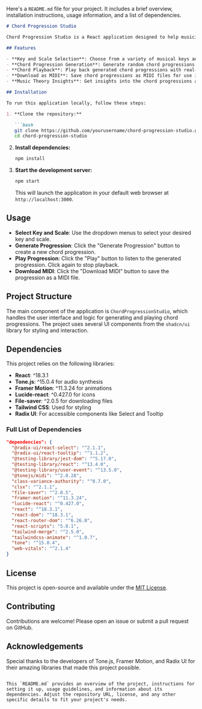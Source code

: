 Here's a `README.md` file for your project. It includes a brief overview, installation instructions, usage information, and a list of dependencies.

```markdown
# Chord Progression Studio

Chord Progression Studio is a React application designed to help musicians and music enthusiasts generate and play chord progressions. The application allows users to select a musical key and scale, generate random chord progressions, and download them as MIDI files for further use in music production.

## Features

- **Key and Scale Selection**: Choose from a variety of musical keys and scales (Major or Minor).
- **Chord Progression Generation**: Generate random chord progressions using common progression patterns.
- **Chord Playback**: Play back generated chord progressions with real-time audio synthesis using Tone.js.
- **Download as MIDI**: Save chord progressions as MIDI files for use in DAWs and music software.
- **Music Theory Insights**: Get insights into the chord progressions and their musical significance.

## Installation

To run this application locally, follow these steps:

1. **Clone the repository:**

   ```bash
   git clone https://github.com/yourusername/chord-progression-studio.git
   cd chord-progression-studio
   ```

2. **Install dependencies:**

   ```bash
   npm install
   ```

3. **Start the development server:**

   ```bash
   npm start
   ```

   This will launch the application in your default web browser at `http://localhost:3000`.

## Usage

- **Select Key and Scale**: Use the dropdown menus to select your desired key and scale.
- **Generate Progression**: Click the "Generate Progression" button to create a new chord progression.
- **Play Progression**: Click the "Play" button to listen to the generated progression. Click again to stop playback.
- **Download MIDI**: Click the "Download MIDI" button to save the progression as a MIDI file.

## Project Structure

The main component of the application is `ChordProgressionStudio`, which handles the user interface and logic for generating and playing chord progressions. The project uses several UI components from the `shadcn/ui` library for styling and interaction.

## Dependencies

This project relies on the following libraries:

- **React**: ^18.3.1
- **Tone.js**: ^15.0.4 for audio synthesis
- **Framer Motion**: ^11.3.24 for animations
- **Lucide-react**: ^0.427.0 for icons
- **File-saver**: ^2.0.5 for downloading files
- **Tailwind CSS**: Used for styling
- **Radix UI**: For accessible components like Select and Tooltip

### Full List of Dependencies

```json
"dependencies": {
  "@radix-ui/react-select": "^2.1.1",
  "@radix-ui/react-tooltip": "^1.1.2",
  "@testing-library/jest-dom": "^5.17.0",
  "@testing-library/react": "^13.4.0",
  "@testing-library/user-event": "^13.5.0",
  "@tonejs/midi": "^2.0.28",
  "class-variance-authority": "^0.7.0",
  "clsx": "^2.1.1",
  "file-saver": "^2.0.5",
  "framer-motion": "^11.3.24",
  "lucide-react": "^0.427.0",
  "react": "^18.3.1",
  "react-dom": "^18.3.1",
  "react-router-dom": "^6.26.0",
  "react-scripts": "5.0.1",
  "tailwind-merge": "^2.5.0",
  "tailwindcss-animate": "^1.0.7",
  "tone": "^15.0.4",
  "web-vitals": "^2.1.4"
}
```

## License

This project is open-source and available under the [MIT License](LICENSE).

## Contributing

Contributions are welcome! Please open an issue or submit a pull request on GitHub.

## Acknowledgements

Special thanks to the developers of Tone.js, Framer Motion, and Radix UI for their amazing libraries that made this project possible.

```

This `README.md` provides an overview of the project, instructions for setting it up, usage guidelines, and information about its dependencies. Adjust the repository URL, license, and any other specific details to fit your project's needs.
